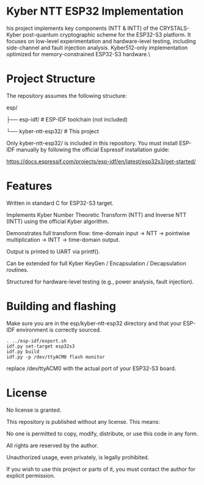 # Kyber NTT ESP32 Implementation
his project implements key components (NTT & INTT) of the CRYSTALS-Kyber post-quantum cryptographic scheme for the ESP32-S3 platform.
It focuses on low-level experimentation and hardware-level testing, including side-channel and fault injection analysis.
Kyber512-only implementation optimized for memory-constrained ESP32-S3 hardware.\
# Project Structure

The repository assumes the following structure:

esp/

├── esp-idf/                # ESP-IDF toolchain (not included)

└── kyber-ntt-esp32/        # This project

Only kyber-ntt-esp32/ is included in this repository.
You must install ESP-IDF manually by following the official Espressif installation guide:

https://docs.espressif.com/projects/esp-idf/en/latest/esp32s3/get-started/
# Features

Written in standard C for ESP32-S3 target.

Implements Kyber Number Theoretic Transform (NTT) and Inverse NTT (INTT) using the official Kyber algorithm.

Demonstrates full transform flow:
time-domain input → NTT → pointwise multiplication → INTT → time-domain output.

Output is printed to UART via printf().
 
Can be extended for full Kyber KeyGen / Encapsulation / Decapsulation routines.

Structured for hardware-level testing (e.g., power analysis, fault injection).
# Building and flashing
Make sure you are in the esp/kyber-ntt-esp32 directory and that your ESP-IDF environment is correctly sourced.

    . ../esp-idf/export.sh
    idf.py set-target esp32s3
    idf.py build
    idf.py -p /dev/ttyACM0 flash monitor
    
replace /dev/ttyACM0 with the actual port of your ESP32-S3 board.
# License 

No license is granted.

This repository is published without any license. This means:

  No one is permitted to copy, modify, distribute, or use this code in any form.

  All rights are reserved by the author.

  Unauthorized usage, even privately, is legally prohibited.

If you wish to use this project or parts of it, you must contact the author for explicit permission.

